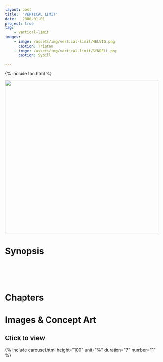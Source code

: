 ```yaml
---
layout: post
title:  "VERTICAL LIMIT"
date:   2000-01-01
project: true
tag:
    - vertical-limit
images: 
    - image: /assets/img/vertical-limit/HELVIG.png
      caption: Tristan
    - image: /assets/img/vertical-limit/SYNDELL.png
      caption: Sybill

---
```

{% include toc.html %}

<img width="500vw" src="{{ site.url }}/assets/img/vertical-limit/LOGO.png"/>



# Synopsis

<h2>

<br/><br/>

</h2>



# Chapters

# Images & Concept Art
<h2>Click to view</h2>

{% include carousel.html height="100" unit="%" duration="7" number="1" %}

